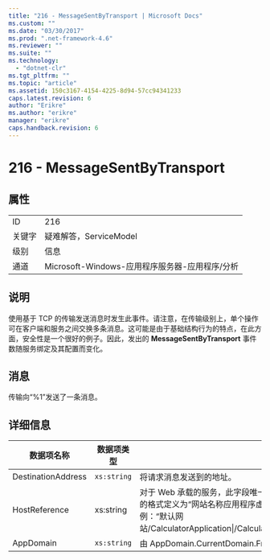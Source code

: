 ```yaml
---
title: "216 - MessageSentByTransport | Microsoft Docs"
ms.custom: ""
ms.date: "03/30/2017"
ms.prod: ".net-framework-4.6"
ms.reviewer: ""
ms.suite: ""
ms.technology: 
  - "dotnet-clr"
ms.tgt_pltfrm: ""
ms.topic: "article"
ms.assetid: 150c3167-4154-4225-8d94-57cc94341233
caps.latest.revision: 6
author: "Erikre"
ms.author: "erikre"
manager: "erikre"
caps.handback.revision: 6
---
```

# 216 - MessageSentByTransport
## 属性  
  
|||  
|-|-|  
|ID|216|  
|关键字|疑难解答，ServiceModel|  
|级别|信息|  
|通道|Microsoft\-Windows\-应用程序服务器\-应用程序\/分析|  
  
## 说明  
 使用基于 TCP 的传输发送消息时发生此事件。请注意，在传输级别上，单个操作可在客户端和服务之间交换多条消息。这可能是由于基础结构行为的特点，在此方面，安全性是一个很好的例子。因此，发出的 **MessageSentByTransport** 事件数随服务绑定及其配置而变化。  
  
## 消息  
 传输向“%1”发送了一条消息。  
  
## 详细信息  
  
|数据项名称|数据项类型|说明|  
|-----------|-----------|--------|  
|DestinationAddress|`xs:string`|将请求消息发送到的地址。|  
|HostReference|xs:string|对于 Web 承载的服务，此字段唯一标识 Web 层次结构中的服务。此字段的格式定义为“网站名称应用程序虚拟路径&#124;服务虚拟路径&#124;服务名称”。示例：“默认网站\/CalculatorApplication&#124;\/CalculatorService.svc&#124;CalculatorService”。|  
|AppDomain|`xs:string`|由 AppDomain.CurrentDomain.FriendlyName 返回的字符串。|